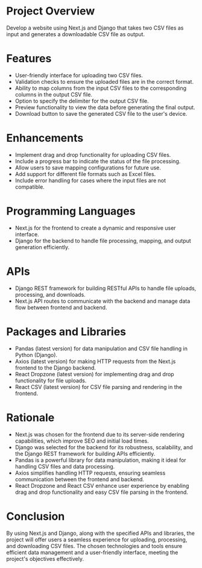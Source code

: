 # Project Overview

Develop a website using Next.js and Django that takes two CSV files as input and generates a downloadable CSV file as output.

# Features

- User-friendly interface for uploading two CSV files.
- Validation checks to ensure the uploaded files are in the correct format.
- Ability to map columns from the input CSV files to the corresponding columns in the output CSV file.
- Option to specify the delimiter for the output CSV file.
- Preview functionality to view the data before generating the final output.
- Download button to save the generated CSV file to the user's device.

# Enhancements

- Implement drag and drop functionality for uploading CSV files.
- Include a progress bar to indicate the status of the file processing.
- Allow users to save mapping configurations for future use.
- Add support for different file formats such as Excel files.
- Include error handling for cases where the input files are not compatible.

# Programming Languages

- Next.js for the frontend to create a dynamic and responsive user interface.
- Django for the backend to handle file processing, mapping, and output generation efficiently.

# APIs

- Django REST framework for building RESTful APIs to handle file uploads, processing, and downloads.
- Next.js API routes to communicate with the backend and manage data flow between frontend and backend.

# Packages and Libraries

- Pandas (latest version) for data manipulation and CSV file handling in Python (Django).
- Axios (latest version) for making HTTP requests from the Next.js frontend to the Django backend.
- React Dropzone (latest version) for implementing drag and drop functionality for file uploads.
- React CSV (latest version) for CSV file parsing and rendering in the frontend.

# Rationale

- Next.js was chosen for the frontend due to its server-side rendering capabilities, which improve SEO and initial load times.
- Django was selected for the backend for its robustness, scalability, and the Django REST framework for building APIs efficiently.
- Pandas is a powerful library for data manipulation, making it ideal for handling CSV files and data processing.
- Axios simplifies handling HTTP requests, ensuring seamless communication between the frontend and backend.
- React Dropzone and React CSV enhance user experience by enabling drag and drop functionality and easy CSV file parsing in the frontend.

# Conclusion

By using Next.js and Django, along with the specified APIs and libraries, the project will offer users a seamless experience for uploading, processing, and downloading CSV files. The chosen technologies and tools ensure efficient data management and a user-friendly interface, meeting the project's objectives effectively.